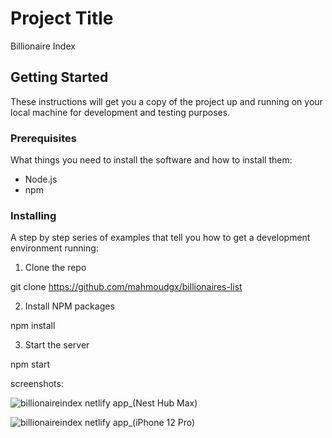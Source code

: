 # Project Title

Billionaire Index

## Getting Started

These instructions will get you a copy of the project up and running on your local machine for development and testing purposes.

### Prerequisites

What things you need to install the software and how to install them:

- Node.js
- npm

### Installing

A step by step series of examples that tell you how to get a development environment running:

1. Clone the repo

git clone https://github.com/mahmoudgx/billionaires-list

2. Install NPM packages

npm install

3. Start the server

npm start


screenshots:

![billionaireindex netlify app_(Nest Hub Max)](https://github.com/mahmoudgx/billionaires-list/assets/21027024/158e136e-9d57-4c41-b23b-146f5dd907e8)

![billionaireindex netlify app_(iPhone 12 Pro)](https://github.com/mahmoudgx/billionaires-list/assets/21027024/e12d9014-792d-4ea8-8427-3557003e3155)
